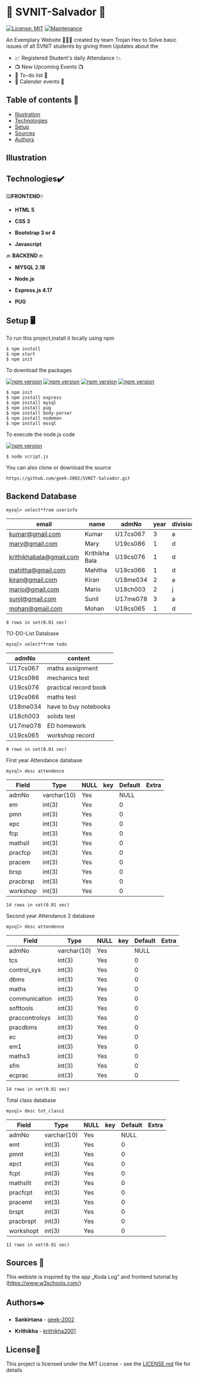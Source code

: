 #  🏫 SVNIT-Salvador 🏫 

[![License: MIT](https://img.shields.io/badge/License-MIT-yellow.svg)](https://opensource.org/licenses/MIT)
[![Maintenance](https://img.shields.io/badge/Maintained%3F-yes-green.svg)](https://GitHub.com/Naereen/StrapDown.js/graphs/commit-activity)

An Exemplary Website  👩🏻‍💻  created by team Trojan Hex to Solve basic issues of all SVNIT students by giving them Updates about the 

*  📈 Registered Student's daily Attendance 📉  
* 📺  New Upcoming Events  📺 
*  📃 To-do list 📃 
* 📅 Calender events 📅

## Table of contents 📝 
* [Illustration](#illustration)
* [Technologies](#technologies)
* [Setup](#setup)
* [Sources](#sources)
* [Authors](#authors)

## Illustration


## Technologies✔️
⌨️**FRONTEND**🖱
* **HTML 5**

* **CSS 3**

* **Bootstrap 3 or 4**

* **Javascript**

 🔙 **BACKEND** 🔚 

* **MYSQL 2.18**

* **Node.js**

* **Express.js 4.17**

* **PUG**


## Setup 🖥 

To run this project,install it locally using npm

```
$ npm install
$ npm start
$ npm init
```

To download the packages

[![npm version](https://badge.fury.io/js/express.svg)](https://badge.fury.io/js/express)
[![npm version](https://badge.fury.io/js/mysql.svg)](https://badge.fury.io/js/mysql)
[![npm version](https://badge.fury.io/js/body-parser.svg)](https://badge.fury.io/js/body-parser)
[![npm version](https://badge.fury.io/js/pug.svg)](https://badge.fury.io/js/pug)

```
$ npm init
$ npm install express
$ npm install mysql
$ npm install pug
$ npm install body-parser
$ npm install nodemon
$ npm install mssql
```

To execute the node.js code

[![npm version](https://badge.fury.io/js/nodemon.svg)](https://badge.fury.io/js/nodemon)

```
$ node script.js
```
You can also clone or download the source

```
https://github.com/geek-2002/SVNIT-Salvador.git

```

## Backend Database
```
mysql> select*from userinfo
```

| email                  | name           | admNo    | year  | division | password  |
| -----------------------| ---------------|----------|-------|----------|-----------|
| kumar@gmail.com        | Kumar          |U17cs067  | 3     | a        | hgvu      |
| mary@gmail.com         | Mary           |U19cs086  | 1     | d        | jhj       |
| krithikhabala@gmail.com| Krithikha Bala |U19cs076  | 1     | d        | krithi24  |
| mahitha@gmail.com      | Mahitha        |U19cs066  | 1     | d        | kkugy     |
| kiran@gmail.com        | Kiran          |U18me034  | 2     | a        | jugi7     |
| mario@gmail.com        | Mario          |U18ch003  | 2     | j        | nhukp     |
| sunil@gmail.com        | Sunil          |U17me078  | 3     | a        | kblll     |
| mohan@gmail.com        | Mohan          |U19cs065  | 1     | d        | jugi      |

```
8 rows in set(0.01 sec)
```
TO-DO-List Database
```
mysql> select*from todo
```

| admNo   | content               |
| --------| ----------------------|
|U17cs067 | maths assignment      |
|U19cs086 | mechanics test        |
|U19cs076 | practical record book |
|U19cs066 | maths test            |
|U18me034 | have to buy notebooks |
|U18ch003 | solids test           |
|U17me078 | ED homework           |
|U19cs065 | workshop record       |

```
8 rows in set(0.01 sec)
```

First year Attendance database 
```
mysql> desc attendence
```
|  Field          | Type        | NULL  | key  | Default | Extra  |
| ----------------|-------------|-------|------|---------|--------|
|  admNo          | varchar(10) | Yes   |      | NULL    |        |
|  em             | int(3)      | Yes   |      | 0       |        |
|  pmn            | int(3)      | Yes   |      | 0       |        |
|  epc            | int(3)      | Yes   |      | 0       |        |
|  fcp            | int(3)      | Yes   |      | 0       |        |
|  mathsII        | int(3)      | Yes   |      | 0       |        |
|  pracfcp        | int(3)      | Yes   |      | 0       |        |
|  pracem         | int(3)      | Yes   |      | 0       |        |
|  brsp           | int(3)      | Yes   |      | 0       |        |
|  pracbrsp       | int(3)      | Yes   |      | 0       |        |
|  workshop       | int(3)      | Yes   |      | 0       |        |


```
14 rows in set(0.01 sec)
```
Second year Attendance 2 database 
```
mysql> desc attendence
```
|  Field          | Type        | NULL  | key  | Default | Extra  |
| ----------------|-------------|-------|------|---------|--------|
|  admNo          | varchar(10) | Yes   |      | NULL    |        |
|  tcs            | int(3)      | Yes   |      | 0       |        |
|  control_sys    | int(3)      | Yes   |      | 0       |        |
|  dbms           | int(3)      | Yes   |      | 0       |        |
|  maths          | int(3)      | Yes   |      | 0       |        |
|  communication  | int(3)      | Yes   |      | 0       |        |
|  softtools      | int(3)      | Yes   |      | 0       |        |
|  praccontrolsys | int(3)      | Yes   |      | 0       |        |
|  pracdbms       | int(3)      | Yes   |      | 0       |        |
|  ec             | int(3)      | Yes   |      | 0       |        |
|  em1            | int(3)      | Yes   |      | 0       |        |
|  maths3         | int(3)      | Yes   |      | 0       |        |
|  sfm            | int(3)      | Yes   |      | 0       |        |
|  ecprac         | int(3)      | Yes   |      | 0       |        |

```
14 rows in set(0.01 sec)
```

Total class database
```
mysql> desc tot_class1
```
|  Field           | Type        | NULL  | key  | Default | Extra  |
| -----------------|-------------|-------|------|---------|--------|
|  admNo           | varchar(10) | Yes   |      | NULL    |        |
|  emt             | int(3)      | Yes   |      | 0       |        |
|  pmnt            | int(3)      | Yes   |      | 0       |        |
|  epct            | int(3)      | Yes   |      | 0       |        |
|  fcpt            | int(3)      | Yes   |      | 0       |        |
|  mathsIIt        | int(3)      | Yes   |      | 0       |        |
|  pracfcpt        | int(3)      | Yes   |      | 0       |        |
|  pracemt         | int(3)      | Yes   |      | 0       |        |
|  brspt           | int(3)      | Yes   |      | 0       |        |
|  pracbrspt       | int(3)      | Yes   |      | 0       |        |
|  workshopt       | int(3)      | Yes   |      | 0       |        |

```
11 rows in set(0.01 sec)
```

## Sources 📖 
This webiste is inspired by the app  „Koda Log”
and frontend tutorial by (https://www.w3schools.com/)

## Authors✒️ 

* **Sankirtana**  - [geek-2002](https://github.com/geek-2002)

* **Krithikha**   - [krithikha2001](https://github.com/krithikha2001)


## License📄

This project is licensed under the MIT License - see the [LICENSE.md](LICENSE.md) file for details

